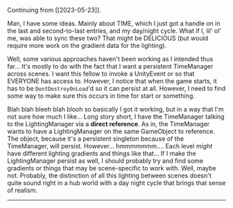 Continuing from [[2023-05-23]].

Man, I have some ideas. Mainly about TIME, which I just got a handle on in the last and second-to-last entries, and my day/night cycle. What if I, lil' ol' me, was able to sync these two? That might be DELICIOUS (but would require more work on the gradient data for the lighting).

Well, some various approaches haven't been working as I intended thus far... It's mostly to do with the fact that I want a persistent TimeManager across scenes. I want this fellow to invoke a UnityEvent or so that EVERYONE has access to. However, I notice that when the game starts, it has to be `DontDestroyOnLoad`'d so it can persist at all. However, I need to find some way to make sure this occurs in time for start or something.

Blah blah bleeh blah blooh so basically I got it working, but in a way that I'm not sure how much I like...
Long story short, I have the TimeManager talking to the LightingManager via a **direct reference**. As in, the TimeManager wants to have a LightingManager on the same GameObject to reference. The object, because it's a persistent singleton because of the TimeManager, will persist. However... hmmmmmmm....
Each level *might* have different lighting gradients and things like that... If I make the LightingManager persist as well, I should probably try and find some gradients or things that may be scene-specific to work with.
Well, maybe not. Probably, the distinction of all this lighting between scenes doesn't quite sound right in a hub world with a day night cycle that brings that sense of realism.

---



